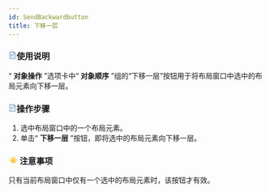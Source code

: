 ```yaml
---
id: SendBackwardbutton
title: 下移一层
---
```

### ![](../../img/read.gif)使用说明

“ **对象操作** ”选项卡中“ **对象顺序** ”组的“下移一层”按钮用于将布局窗口中选中的布局元素向下移一层。

### ![](../../img/read.gif)操作步骤

  1. 选中布局窗口中的一个布局元素。
  2. 单击“ **下移一层** ”按钮，即将选中的布局元素向下移一层。

### ![](../../img/note.png)注意事项

只有当前布局窗口中仅有一个选中的布局元素时，该按钮才有效。



